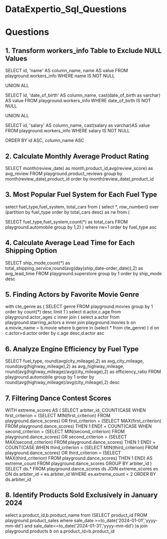 # DataExpertio_Sql_Questions

# Questions

## 1. Transform workers_info Table to Exclude NULL Values

SELECT
    id,
    'name' AS column_name,
    name AS value
FROM
    playground.workers_info
WHERE
    name IS NOT NULL

UNION ALL

SELECT
    id,
    'date_of_birth' AS column_name,
    cast(date_of_birth as varchar) AS value
FROM
    playground.workers_info
WHERE
    date_of_birth IS NOT NULL

UNION ALL

SELECT
    id,
    'salary' AS column_name,
    cast(salary as varchar)AS value
FROM
    playground.workers_info
WHERE
    salary IS NOT NULL

ORDER BY
    id ASC,
    column_name ASC


## 2. Calculate Monthly Average Product Rating

SELECT month(review_date) as month,product_id,avg(review_score) as avg_review FROM playground.product_reviews 
group by month(review_date),product_id order by month(review_date),product_id

## 3. Most Popular Fuel System for Each Fuel Type

select fuel_type,fuel_system, total_cars from (
select *, row_number() over (partition by fuel_type order by total_cars desc) as rw from (

SELECT fuel_type,fuel_system,count(*) as total_cars FROM playground.automobile
group by 1,2)
) where rw=1 order by fuel_type asc

## 4. Calculate Average Lead Time for Each Shipping Option

SELECT ship_mode,count(*) as total_shipping_service,round(avg(day(ship_date-order_date)),2) as avg_lead_time FROM playground.superstore 
group by 1 order by ship_mode desc


## 5. Finding Actors by Favorite Movie Genre
with cte_genre as (
SELECT genre FROM playground.movies
group by 1
order by count(*) desc limit 1
)
select d.actor,c.age from playground.actor_ages c inner join 
(
select a.actor from playground.starring_actors a 
inner join playground.movies b on a.movie_name = b.movie
where b.genre in (select * from cte_genre) ) d on 
c.actor=d.actor
order by c.age desc,d.actor asc


## 6. Analyze Engine Efficiency by Fuel Type

SELECT fuel_type,
round(avg(city_mileage),2) as avg_city_mileage,
round(avg(highway_mileage),2) as avg_highway_mileage,
round(avg(highway_mileage)/avg(city_mileage),2) as efficiency_ratio
 FROM playground.automobile group by 1
 order by round(avg(highway_mileage)/avg(city_mileage),2) desc

## 7. Filtering Dance Contest Scores

WITH extreme_scores AS (
    SELECT 
        arbiter_id,
        COUNT(CASE WHEN first_criterion = (SELECT MIN(first_criterion) FROM playground.dance_scores)
                    OR first_criterion = (SELECT MAX(first_criterion) FROM playground.dance_scores) THEN 1 END) +
        COUNT(CASE WHEN second_criterion = (SELECT MIN(second_criterion) FROM playground.dance_scores)
                    OR second_criterion = (SELECT MAX(second_criterion) FROM playground.dance_scores) THEN 1 END) +
        COUNT(CASE WHEN third_criterion = (SELECT MIN(third_criterion) FROM playground.dance_scores)
                    OR third_criterion = (SELECT MAX(third_criterion) FROM playground.dance_scores) THEN 1 END) AS extreme_count
    FROM playground.dance_scores
    GROUP BY arbiter_id
)
SELECT ds.*
FROM playground.dance_scores ds
JOIN extreme_scores es ON ds.arbiter_id = es.arbiter_id
WHERE es.extreme_count < 2
ORDER BY ds.arbiter_id

## 8.  Identify Products Sold Exclusively in January 2024

select a.product_id,b.product_name from
(SELECT product_id FROM playground.product_sales where sale_date >=to_date('2024-01-01','yyyy-mm-dd') and sale_date<=to_date('2024-01-31','yyyy-mm-dd') )a
join
playground.products b on a.product_id=b.product_id
